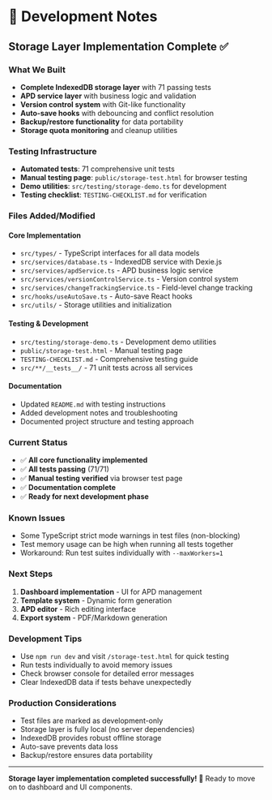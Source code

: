 # 📝 Development Notes

## Storage Layer Implementation Complete ✅

### What We Built

- **Complete IndexedDB storage layer** with 71 passing tests
- **APD service layer** with business logic and validation
- **Version control system** with Git-like functionality
- **Auto-save hooks** with debouncing and conflict resolution
- **Backup/restore functionality** for data portability
- **Storage quota monitoring** and cleanup utilities

### Testing Infrastructure

- **Automated tests**: 71 comprehensive unit tests
- **Manual testing page**: `public/storage-test.html` for browser testing
- **Demo utilities**: `src/testing/storage-demo.ts` for development
- **Testing checklist**: `TESTING-CHECKLIST.md` for verification

### Files Added/Modified

#### Core Implementation

- `src/types/` - TypeScript interfaces for all data models
- `src/services/database.ts` - IndexedDB service with Dexie.js
- `src/services/apdService.ts` - APD business logic service
- `src/services/versionControlService.ts` - Version control system
- `src/services/changeTrackingService.ts` - Field-level change tracking
- `src/hooks/useAutoSave.ts` - Auto-save React hooks
- `src/utils/` - Storage utilities and initialization

#### Testing & Development

- `src/testing/storage-demo.ts` - Development demo utilities
- `public/storage-test.html` - Manual testing page
- `TESTING-CHECKLIST.md` - Comprehensive testing guide
- `src/**/__tests__/` - 71 unit tests across all services

#### Documentation

- Updated `README.md` with testing instructions
- Added development notes and troubleshooting
- Documented project structure and testing approach

### Current Status

- ✅ **All core functionality implemented**
- ✅ **All tests passing** (71/71)
- ✅ **Manual testing verified** via browser test page
- ✅ **Documentation complete**
- ✅ **Ready for next development phase**

### Known Issues

- Some TypeScript strict mode warnings in test files (non-blocking)
- Test memory usage can be high when running all tests together
- Workaround: Run test suites individually with `--maxWorkers=1`

### Next Steps

1. **Dashboard implementation** - UI for APD management
2. **Template system** - Dynamic form generation
3. **APD editor** - Rich editing interface
4. **Export system** - PDF/Markdown generation

### Development Tips

- Use `npm run dev` and visit `/storage-test.html` for quick testing
- Run tests individually to avoid memory issues
- Check browser console for detailed error messages
- Clear IndexedDB data if tests behave unexpectedly

### Production Considerations

- Test files are marked as development-only
- Storage layer is fully local (no server dependencies)
- IndexedDB provides robust offline storage
- Auto-save prevents data loss
- Backup/restore ensures data portability

---

**Storage layer implementation completed successfully! 🎉**
Ready to move on to dashboard and UI components.
